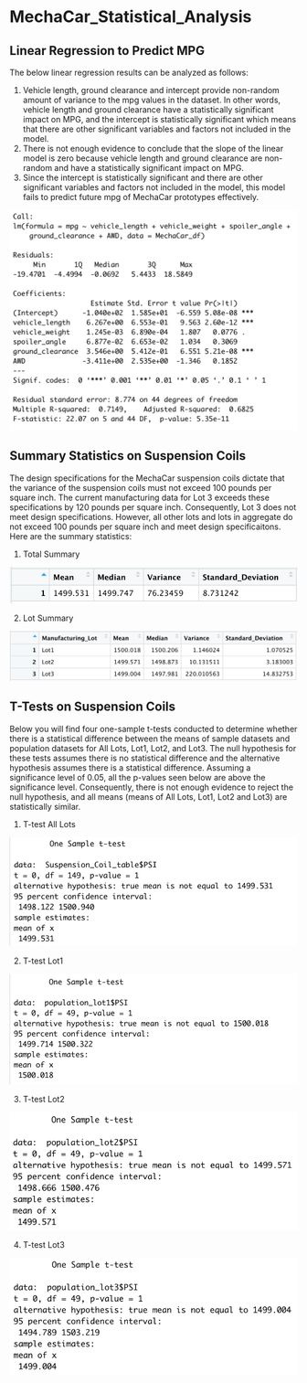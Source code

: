 # MechaCar_Statistical_Analysis

## Linear Regression to Predict MPG
The below linear regression results can be analyzed as follows: 
1. Vehicle length, ground clearance and intercept provide non-random amount of variance to the mpg values in the dataset. In other words, vehicle length and ground clearance have a statistically significant impact on MPG, and the intercept is statistically significant which means that there are other significant variables and factors not included in the model. 
2. There is not enough evidence to conclude that the slope of the linear model is zero because vehicle length and ground clearance are non-random and have a statistically significant impact on MPG. 
3. Since the intercept is statistically significant and there are other significant variables and factors not included in the model, this model fails to predict future mpg of MechaCar prototypes effectively. 

![](MechaCar.png)

## Summary Statistics on Suspension Coils
The design specifications for the MechaCar suspension coils dictate that the variance of the suspension coils must not exceed 100 pounds per square inch. The current manufacturing data for Lot 3 exceeds these specifications by 120 pounds per square inch. Consequently, Lot 3 does not meet design specifications. However, all other lots and lots in aggregate do not exceed 100 pounds per square inch and meet design specificaitons. Here are the summary statistics: 

1. Total Summary 

![](Summary.png)

2. Lot Summary

![](Lot_Summary.png)

## T-Tests on Suspension Coils
Below you will find four one-sample t-tests conducted to determine whether there is a statistical difference between the means of sample datasets and population datasets for All Lots, Lot1, Lot2, and Lot3. The null hypothesis for these tests assumes there is no statistical difference and the alternative hypothesis assumes there is a statistical difference. Assuming a significance level of 0.05, all the p-values seen below are above the significance level. Consequently, there is not enough evidence to reject the null hypothesis, and all means (means of All Lots, Lot1, Lot2 and Lot3) are statistically similar. 

1. T-test All Lots

![](t-test_all.png)

2. T-test Lot1

![](t-test_lot1.png)

3. T-test Lot2

![](t-test_lot2.png)

4. T-test Lot3

![](t-test_lot3.png)
